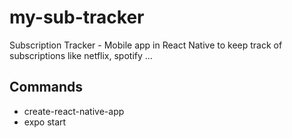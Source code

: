 # my-sub-tracker
Subscription Tracker - Mobile app in React Native to keep track of subscriptions like netflix, spotify ... 

## Commands 

*  create-react-native-app
*  expo start